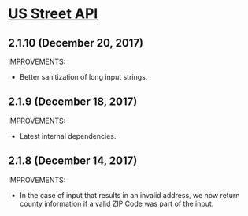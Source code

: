 # [US Street API](https://smartystreets.com/docs/cloud/us-street-api)


## 2.1.10 (December 20, 2017)

IMPROVEMENTS:

- Better sanitization of long input strings.


## 2.1.9 (December 18, 2017)

IMPROVEMENTS:

- Latest internal dependencies.


## 2.1.8 (December 14, 2017)

IMPROVEMENTS:

- In the case of input that results in an invalid address, we now return county information if a valid ZIP Code was part of the input.